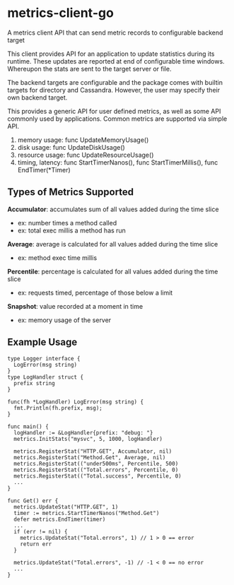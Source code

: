# metrics-client-go
A metrics client API that can send metric records to configurable backend target

This client provides API for an application to update statistics during its runtime.
These updates are reported at end of configurable time windows. Whereupon the stats are sent to the target server or file.

The backend targets are configurable and the package comes with builtin targets for directory and Cassandra.
However, the user may specify their own backend target.

This provides a generic API for user defined metrics, as well as some API commonly used by applications.
Common metrics are supported via simple API.
1. memory usage: func UpdateMemoryUsage()
2. disk usage: func UpdateDiskUsage()
3. resource usage: func UpdateResourceUsage()
4. timing, latency: func StartTimerNanos(), func StartTimerMillis(), func EndTimer(*Timer)

## Types of Metrics Supported

**Accumulator**: accumulates sum of all values added during the time slice
- ex: number times a method called
- ex: total exec millis a method has run

**Average**: average is calculated for all values added during the time slice
- ex: method exec time millis

**Percentile**: percentage is calculated for all values added during the time slice
- ex: requests timed, percentage of those below a limit

**Snapshot**: value recorded at a moment in time
- ex: memory usage of the server

## Example Usage

```
type Logger interface {
  LogError(msg string)
}
type LogHandler struct {
  prefix string
}

func(fh *LogHandler) LogError(msg string) {
  fmt.Println(fh.prefix, msg);
}

func main() {
  logHandler := &LogHandler{prefix: "debug: "}
  metrics.InitStats("mysvc", 5, 1000, logHandler)

  metrics.RegisterStat("HTTP.GET", Accumulator, nil)
  metrics.RegisterStat("Method.Get", Average, nil)
  metrics.RegisterStat(("under500ms", Percentile, 500)
  metrics.RegisterStat(("Total.errors", Percentile, 0)
  metrics.RegisterStat(("Total.success", Percentile, 0)
  ...
}

func Get() err {
  metrics.UpdateStat("HTTP.GET", 1)
  timer := metrics.StartTimerNanos("Method.Get")
  defer metrics.EndTimer(timer)
  ...
  if (err != nil) {
    metrics.UpdateStat("Total.errors", 1) // 1 > 0 == error
    return err
  }
  
  metrics.UpdateStat("Total.errors", -1) // -1 < 0 == no error
  ...
}
```


